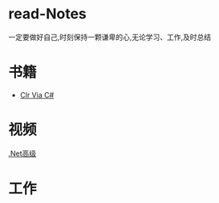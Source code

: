 # read-Notes 

一定要做好自己,时刻保持一颗谦卑的心,无论学习、工作,及时总结

# 书籍
*  [Clr Via C#](https://github.com/yuxl01/read-Notes/blob/master/book/CLR%20Via%20C%23.md)









# 视频

[.Net高级](https://github.com/yuxl01/read-Notes/blob/master/vedio/CLR%20Via%20C%23.md)







# 工作



